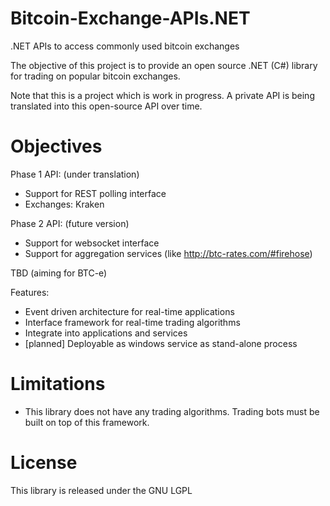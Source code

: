 Bitcoin-Exchange-APIs.NET
=========================

.NET APIs to access commonly used bitcoin exchanges

The objective of this project is to provide an open source .NET (C#) library for trading on popular bitcoin exchanges.

Note that this is a project which is work in progress.  A private API is being translated into this open-source API over time. 

Objectives
=========================

Phase 1 API: (under translation)

- Support for REST polling interface
- Exchanges: Kraken
 
Phase 2 API: (future version)

- Support for websocket interface
- Support for aggregation services (like http://btc-rates.com/#firehose)

TBD (aiming for BTC-e)

Features:
- Event driven architecture for real-time applications
- Interface framework for real-time trading algorithms
- Integrate into applications and services
- [planned] Deployable as windows service as stand-alone process

Limitations
=========================

- This library does not have any trading algorithms.  Trading bots must be built on top of this framework.

License
=========================

This library is released under the GNU LGPL
